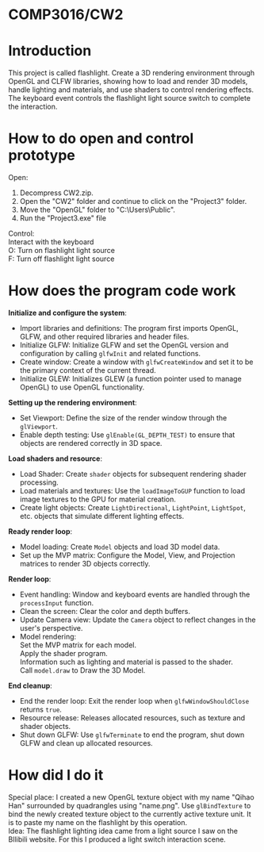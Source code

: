 # COMP3016/CW2

# Introduction
This project is called flashlight. Create a 3D rendering environment through OpenGL and CLFW libraries, showing how to load and render 3D models, handle lighting and materials, and use shaders to control rendering effects. The keyboard event controls the flashlight light source switch to complete the interaction.

# How to do open and control prototype
Open:<br/>
1. Decompress CW2.zip.
2. Open the "CW2" folder and continue to click on the "Project3" folder.
3. Move the "OpenGL" folder to "C:\Users\Public".
4. Run the "Project3.exe" file<br/>

Control:<br/>
Interact with the keyboard<br/>
O: Turn on flashlight light source<br/>
F: Turn off flashlight light source

# How does the program code work
**Initialize and configure the system**:<br/>
- Import libraries and definitions: The program first imports OpenGL, GLFW, and other required libraries and header files.<br/>
- Initialize GLFW: Initialize GLFW and set the OpenGL version and configuration by calling `glfwInit` and related functions.<br/>
- Create window: Create a window with `glfwCreateWindow` and set it to be the primary context of the current thread.<br/>
- Initialize GLEW: Initializes GLEW (a function pointer used to manage OpenGL) to use OpenGL functionality.<br/>

**Setting up the rendering environment**:<br/>
- Set Viewport: Define the size of the render window through the `glViewport`.<br>
- Enable depth testing: Use `glEnable(GL_DEPTH_TEST)` to ensure that objects are rendered correctly in 3D space.<br/>

**Load shaders and resource**:<br/>
- Load Shader: Create `shader` objects for subsequent rendering shader processing.<br/>
- Load materials and textures: Use the `loadImageToGUP` function to load image textures to the GPU for material creation.<br/>
- Create light objects: Create `LightDirectional`, `LightPoint`, `LightSpot`, etc. objects that simulate different lighting effects.<br/>

**Ready render loop**:<br/>
- Model loading: Create `Model` objects and load 3D model data.<br/>
- Set up the MVP matrix: Configure the Model, View, and Projection matrices to render 3D objects correctly.

**Render loop**:<br/>
- Event handling: Window and keyboard events are handled through the `processInput` function.<br/>
- Clean the screen: Clear the color and depth buffers.<br/>
- Update Camera view: Update the `Camera` object to reflect changes in the user's perspective.<br/>
- Model rendering:<br/>
Set the MVP matrix for each model.<br/>
Apply the shader program.<br/>
Information such as lighting and material is passed to the shader.<br/>
Call `model.draw` to Draw the 3D Model.<br/>

**End cleanup**:<br/>
- End the render loop: Exit the render loop when `glfwWindowShouldClose` returns `true`.<br/>
- Resource release: Releases allocated resources, such as texture and shader objects.<br/>
- Shut down GLFW: Use `glfwTerminate` to end the program, shut down GLFW and clean up allocated resources.<br/>

# How did I do it
Special place: I created a new OpenGL texture object with my name "Qihao Han" surrounded by quadrangles using "name.png". Use `glBindTexture` to bind the newly created texture object to the currently active texture unit. It is to paste my name on the flashlight by this operation.<br/>
Idea: The flashlight lighting idea came from a light source I saw on the BIlibili website. For this I produced a light switch interaction scene.<br/>
